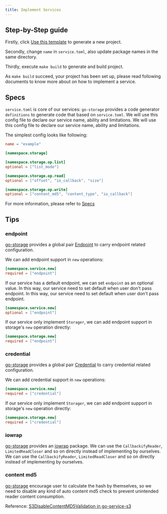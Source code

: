```yaml
---
title: Implement Services
---
```


## Step-by-Step guide

Firstly, click [Use this template](https://github.com/beyondstorage/go-service-example/generate) to generate a new project.

Secondly, change `name` in `service.toml`, also update package names in the same directory.

Thirdly, execute `make build` to generate and build project.

As `make build` succeed, your project has been set up, please read following documents to know more about on how to implement a service.

## Specs

`service.toml` is core of our services: `go-storage` provides a code generator  `definitions` to generate code that based on `service.toml`. We will use this config file to declare our service name, ability and limitations. We will use this config file to declare our service name, ability and limitations.

The simplest config looks like following:

```toml
name = "example"

[namespace.storage]

[namespace.storage.op.list]
optional = ["list_mode"]

[namespace.storage.op.read]
optional = ["offset", "io_callback", "size"]

[namespace.storage.op.write]
optional = ["content_md5", "content_type", "io_callback"]
```

For more information, please refer to [Specs](specs.md)

## Tips

### endpoint

[go-storage][] provides a global pair [Endpoint](../pairs/endpoint.md) to carry endpoint related configuration.

We can add endpoint support in `new` operations:

```toml
[namespace.service.new]
required = ["endpoint"]
```

If our service has a default endpoint, we can set `endpoint` as an optional value. In this way, our service need to set default when user don't pass endpoint. In this way, our service need to set default when user don't pass endpoint.

```toml
[namespace.service.new]
optional = ["endpoint"]
```

If our service only implement `Storager`, we can add endpoint support in storage's `new` operation directly:

```toml
[namespace.storage.new]
required = ["endpoint"]
```

### credential

[go-storage][] provides a global pair [Credential](../pairs/credential.md) to carry credential related configuration.

We can add credential support in `new` operations:

```toml
[namespace.service.new]
required = ["credential"]
```

If our service only implement `Storager`, we can add endpoint support in storage's `new` operation directly:

```toml
[namespace.storage.new]
required = ["credential"]
```

### iowrap

[go-storage][] provides an [iowrap](https://pkg.go.dev/github.com/beyondstorage/go-storage/v4/pkg/iowrap) package. We can use the `CallbackifyReader`, `LimitedReadCloser` and so on directly instead of implementing by ourselves. We can use the `CallbackifyReader`, `LimitedReadCloser` and so on directly instead of implementing by ourselves.

### content md5

[go-storage][] encourage user to calculate the hash by themselves, so we need to disable any kind of auto content md5 check to prevent unintended reader content consumption.

Reference: [S3DisableContentMD5Validation in go-service-s3](https://github.com/beyondstorage/go-service-s3/pull/88#discussion_r631847842)

[go-storage]: https://github.com/beyondstorage/go-storage
